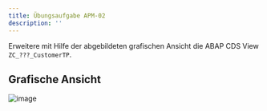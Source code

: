 ```yaml
---
title: Übungsaufgabe APM-02
description: ''
---
```


Erweitere mit Hilfe der abgebildeten grafischen Ansicht die ABAP CDS View `ZC_???_CustomerTP`.

## Grafische Ansicht
![image](https://user-images.githubusercontent.com/47243617/192954093-46bfc442-26da-41ec-bbf5-7e77514e05b8.png)
